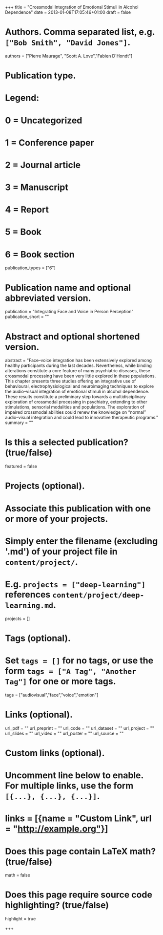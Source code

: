 +++
title = "Crossmodal Integration of Emotional Stimuli in Alcohol Dependence"
date = 2013-01-08T17:05:46+01:00
draft = false

# Authors. Comma separated list, e.g. `["Bob Smith", "David Jones"]`.
authors = ["Pierre Maurage", "Scott A. Love","Fabien D'Hondt"]

# Publication type.
# Legend:
# 0 = Uncategorized
# 1 = Conference paper
# 2 = Journal article
# 3 = Manuscript
# 4 = Report
# 5 = Book
# 6 = Book section
publication_types = ["6"]

# Publication name and optional abbreviated version.
publication = "Integrating Face and Voice in Person Perception"
publication_short = ""

# Abstract and optional shortened version.
abstract = "Face–voice integration has been extensively explored among healthy participants during the last decades. Nevertheless, while binding alterations constitute a core feature of many psychiatric diseases, these crossmodal processing have been very little explored in these populations. This chapter presents three studies offering an integrative use of behavioural, electrophysiological and neuroimaging techniques to explore the audio–visual integration of emotional stimuli in alcohol dependence. These results constitute a preliminary step towards a multidisciplinary exploration of crossmodal processing in psychiatry, extending to other stimulations, sensorial modalities and populations. The exploration of impaired crossmodal abilities could renew the knowledge on “normal” audio–visual integration and could lead to innovative therapeutic programs."
summary = ""


# Is this a selected publication? (true/false)
featured = false

# Projects (optional).
#   Associate this publication with one or more of your projects.
#   Simply enter the filename (excluding '.md') of your project file in `content/project/`.
#   E.g. `projects = ["deep-learning"]` references `content/project/deep-learning.md`.
projects = []

# Tags (optional).
#   Set `tags = []` for no tags, or use the form `tags = ["A Tag", "Another Tag"]` for one or more tags.
tags = ["audiovisual","face","voice","emotion"]

# Links (optional).
url_pdf = ""
url_preprint = ""
url_code = ""
url_dataset = ""
url_project = ""
url_slides = ""
url_video = ""
url_poster = ""
url_source = ""

# Custom links (optional).
#   Uncomment line below to enable. For multiple links, use the form `[{...}, {...}, {...}]`.
# links = [{name = "Custom Link", url = "http://example.org"}]

# Does this page contain LaTeX math? (true/false)
math = false

# Does this page require source code highlighting? (true/false)
highlight = true


+++
